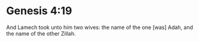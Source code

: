 # Genesis 4:19

And Lamech took unto him two wives: the name of the one [was] Adah, and the name of the other Zillah.